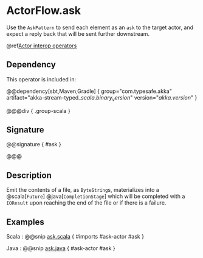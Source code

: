 # ActorFlow.ask

Use the `AskPattern` to send each element as an `ask` to the target actor, and expect a reply back that will be sent further downstream.

@ref[Actor interop operators](../index.md#actor-interop-operators)

## Dependency

This operator is included in:

@@dependency[sbt,Maven,Gradle] {
  group="com.typesafe.akka"
  artifact="akka-stream-typed_$scala.binary_version$"
  version="$akka.version$"
}

@@@div { .group-scala }

## Signature

@@signature []($akka$/akka-stream-typed/src/main/scala/akka/stream/typed/scaladsl/ActorFlow.scala) { #ask }

@@@

## Description

Emit the contents of a file, as `ByteString`s, materializes into a @scala[`Future`] @java[`CompletionStage`] which will be completed with
a `IOResult` upon reaching the end of the file or if there is a failure.

## Examples


Scala
:  @@snip [ask.scala]($akka$/akka-stream-typed/src/test/scala/akka/stream/typed/scaladsl/ActorFlowSpec.scala) { #imports #ask-actor #ask }

Java
:   @@snip [ask.java]($akka$/akka-stream-typed/src/test/java/akka/stream/typed/javadsl/ActorFlowCompileTest.java) { #ask-actor #ask }

